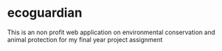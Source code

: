 # ecoguardian
This is an non profit web application on environmental conservation and animal protection for my final year project assignment 
